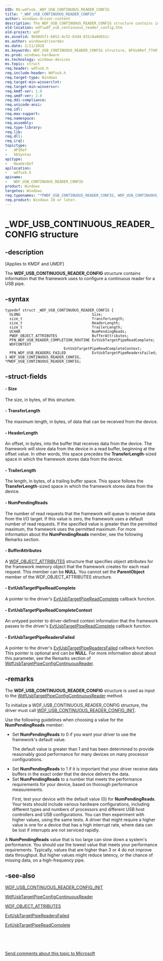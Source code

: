 ```yaml
---
UID: NS:wdfusb._WDF_USB_CONTINUOUS_READER_CONFIG
title: "_WDF_USB_CONTINUOUS_READER_CONFIG"
author: windows-driver-content
description: The WDF_USB_CONTINUOUS_READER_CONFIG structure contains information that the framework uses to configure a continuous reader for a USB pipe.
old-location: wdf\wdf_usb_continuous_reader_config.htm
old-project: wdf
ms.assetid: 9b98d5f1-6052-4c52-b3d4-031c8a0db51c
ms.author: windowsdriverdev
ms.date: 1/11/2018
ms.keywords: WDF_USB_CONTINUOUS_READER_CONFIG structure, DFUsbRef_f74973fe-cb6c-470f-acd8-805ff2ea3c19.xml, _WDF_USB_CONTINUOUS_READER_CONFIG, wdfusb/WDF_USB_CONTINUOUS_READER_CONFIG, kmdf.wdf_usb_continuous_reader_config, WDF_USB_CONTINUOUS_READER_CONFIG, wdf.wdf_usb_continuous_reader_config, PWDF_USB_CONTINUOUS_READER_CONFIG, *PWDF_USB_CONTINUOUS_READER_CONFIG, PWDF_USB_CONTINUOUS_READER_CONFIG structure pointer, wdfusb/PWDF_USB_CONTINUOUS_READER_CONFIG
ms.prod: windows-hardware
ms.technology: windows-devices
ms.topic: struct
req.header: wdfusb.h
req.include-header: Wdfusb.h
req.target-type: Windows
req.target-min-winverclnt: 
req.target-min-winversvr: 
req.kmdf-ver: 1.0
req.umdf-ver: 2.0
req.ddi-compliance: 
req.unicode-ansi: 
req.idl: 
req.max-support: 
req.namespace: 
req.assembly: 
req.type-library: 
req.lib: 
req.dll: 
req.irql: 
topictype:
-	APIRef
-	kbSyntax
apitype:
-	HeaderDef
apilocation:
-	wdfusb.h
apiname:
-	WDF_USB_CONTINUOUS_READER_CONFIG
product: Windows
targetos: Windows
req.typenames: "*PWDF_USB_CONTINUOUS_READER_CONFIG, WDF_USB_CONTINUOUS_READER_CONFIG"
req.product: Windows 10 or later.
---
```


# _WDF_USB_CONTINUOUS_READER_CONFIG structure


## -description


<p class="CCE_Message">[Applies to KMDF and UMDF]

The <b>WDF_USB_CONTINUOUS_READER_CONFIG</b> structure contains information that the framework uses to configure a continuous reader for a USB pipe.


## -syntax


````
typedef struct _WDF_USB_CONTINUOUS_READER_CONFIG {
  ULONG                                 Size;
  size_t                                TransferLength;
  size_t                                HeaderLength;
  size_t                                TrailerLength;
  UCHAR                                 NumPendingReads;
  PWDF_OBJECT_ATTRIBUTES                BufferAttributes;
  PFN_WDF_USB_READER_COMPLETION_ROUTINE EvtUsbTargetPipeReadComplete;
  WDFCONTEXT                            EvtUsbTargetPipeReadCompleteContext;
  PFN_WDF_USB_READERS_FAILED            EvtUsbTargetPipeReadersFailed;
} WDF_USB_CONTINUOUS_READER_CONFIG, *PWDF_USB_CONTINUOUS_READER_CONFIG;
````


## -struct-fields




#### - Size

The size, in bytes, of this structure.


#### - TransferLength

The maximum length, in bytes, of data that can be received from the device.


#### - HeaderLength

An offset, in bytes, into the buffer that receives data from the device. The framework will store data from the device in a read buffer, beginning at the offset value. In other words, this space precedes the <b>TransferLength</b>-sized space in which the framework stores data from the device. 


#### - TrailerLength

The length, in bytes, of a trailing buffer space. This space follows the <b>TransferLength</b>-sized space in which the framework stores data from the device. 


#### - NumPendingReads

The number of read requests that the framework will queue to receive data from the I/O target. If this value is zero, the framework uses a default number of read requests. If the specified value is greater than the permitted maximum, the framework uses the permitted maximum. For more information about the <b>NumPendingReads</b> member, see the following Remarks section.


#### - BufferAttributes

A <a href="..\wdfobject\ns-wdfobject-_wdf_object_attributes.md">WDF_OBJECT_ATTRIBUTES</a> structure that specifies object attributes for the framework memory object that the framework creates for each read request. This member can be <b>NULL</b>. You cannot set the <b>ParentObject</b> member of the WDF_OBJECT_ATTRIBUTES structure. 


#### - EvtUsbTargetPipeReadComplete

A pointer to the driver's <a href="..\wdfusb\nc-wdfusb-evt_wdf_usb_reader_completion_routine.md">EvtUsbTargetPipeReadComplete</a> callback function.


#### - EvtUsbTargetPipeReadCompleteContext

An untyped pointer to driver-defined context information that the framework passes to the driver's <a href="..\wdfusb\nc-wdfusb-evt_wdf_usb_reader_completion_routine.md">EvtUsbTargetPipeReadComplete</a> callback function.


#### - EvtUsbTargetPipeReadersFailed

A pointer to the driver's <a href="..\wdfusb\nc-wdfusb-evt_wdf_usb_readers_failed.md">EvtUsbTargetPipeReadersFailed</a> callback function. This pointer is optional and can be <b>NULL</b>. For more information about about this parameter, see the Remarks section of <a href="..\wdfusb\nf-wdfusb-wdfusbtargetpipeconfigcontinuousreader.md">WdfUsbTargetPipeConfigContinuousReader</a>.


## -remarks


The <b>WDF_USB_CONTINUOUS_READER_CONFIG</b> structure is used as input to the <a href="..\wdfusb\nf-wdfusb-wdfusbtargetpipeconfigcontinuousreader.md">WdfUsbTargetPipeConfigContinuousReader</a> method. 

To initialize a WDF_USB_CONTINUOUS_READER_CONFIG structure, the driver must call <a href="..\wdfusb\nf-wdfusb-wdf_usb_continuous_reader_config_init.md">WDF_USB_CONTINUOUS_READER_CONFIG_INIT</a>.

Use the following guidelines when choosing a value for the <b>NumPendingReads</b> member:
<ul>
<li>
Set <b>NumPendingReads</b> to 0 if you want your driver to use the framework's default value. 

The default value is greater than 1 and has been determined to provide reasonably good performance for many devices on many processor configurations. 

</li>
<li>
Set <b>NumPendingReads</b> to 1 if it is important that your driver receive data buffers in the exact order that the device delivers the data.

</li>
<li>
Set <b>NumPendingReads</b> to a number that meets the performance requirements for your device, based on thorough performance measurements.

First, test your device with the default value (0) for <b>NumPendingReads</b>. Your tests should include various hardware configurations, including different types and numbers of processors and different USB host controllers and USB configurations. You can then experiment with higher values, using the same tests. A driver that might require a higher value is one for a device that has a high interrupt rate, where data can be lost if interrupts are not serviced rapidly. 

</li>
</ul>A <b>NumPendingReads</b> value that is too large can slow down a system's performance. You should use the lowest value that meets your performance requirements. Typically, values that are higher than 3 or 4 do not improve data throughput. But higher values might reduce latency, or the chance of missing data, on a high-frequency pipe.



## -see-also

<a href="..\wdfusb\nf-wdfusb-wdf_usb_continuous_reader_config_init.md">WDF_USB_CONTINUOUS_READER_CONFIG_INIT</a>

<a href="..\wdfusb\nf-wdfusb-wdfusbtargetpipeconfigcontinuousreader.md">WdfUsbTargetPipeConfigContinuousReader</a>

<a href="..\wdfobject\ns-wdfobject-_wdf_object_attributes.md">WDF_OBJECT_ATTRIBUTES</a>

<a href="..\wdfusb\nc-wdfusb-evt_wdf_usb_readers_failed.md">EvtUsbTargetPipeReadersFailed</a>

<a href="..\wdfusb\nc-wdfusb-evt_wdf_usb_reader_completion_routine.md">EvtUsbTargetPipeReadComplete</a>

 

 

<a href="mailto:wsddocfb@microsoft.com?subject=Documentation%20feedback [wdf\wdf]:%20WDF_USB_CONTINUOUS_READER_CONFIG structure%20 RELEASE:%20(1/11/2018)&amp;body=%0A%0APRIVACY STATEMENT%0A%0AWe use your feedback to improve the documentation. We don't use your email address for any other purpose, and we'll remove your email address from our system after the issue that you're reporting is fixed. While we're working to fix this issue, we might send you an email message to ask for more info. Later, we might also send you an email message to let you know that we've addressed your feedback.%0A%0AFor more info about Microsoft's privacy policy, see http://privacy.microsoft.com/en-us/default.aspx." title="Send comments about this topic to Microsoft">Send comments about this topic to Microsoft</a>

